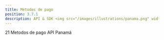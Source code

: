```yaml
---
title: Métodos de pago
position: 3.7.1
description: API & SDK <img src="/images/illustrations/panama.png" width="50">
---
```


21 Metodos de pago API Panamá
